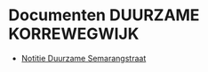 # Documenten DUURZAME KORREWEGWIJK

* [Notitie Duurzame Semarangstraat](notitieDuurzameSemarangstraat.pdf)
